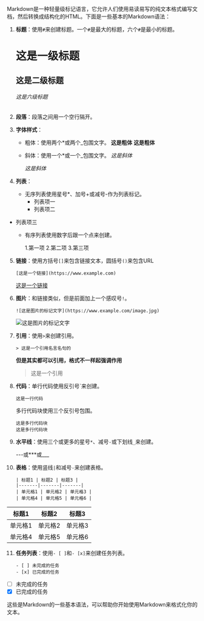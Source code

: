 
Markdown是一种轻量级标记语言，它允许人们使用易读易写的纯文本格式编写文档，然后转换成结构化的HTML。下面是一些基本的Markdown语法：

1. **标题**：使用`#`来创建标题。一个`#`是最大的标题，六个`#`是最小的标题。
   # 这是一级标题
   ## 这是二级标题
   ###### 这是六级标题

2. **段落**：段落之间用一个空行隔开。

3. **字体样式**：

   - 粗体：使用两个*或两个_包围文字。
     **这是粗体**
     __这是粗体__

   - 斜体：使用一个*或一个_包围文字。
     *这是斜体*
     
     _这是斜体_

4. **列表**：

   - 无序列表使用星号*、加号+或减号-作为列表标记。
     * 列表项一
     * 列表项二
* 列表项三
   - 有序列表使用数字后跟一个点来创建。
   
     1.第一项
     2.第二项
     3.第三项

5. **链接**：使用方括号`[]`来包含链接文本，圆括号`()`来包含URL

   `[这是一个链接](https://www.example.com)`

   [这是一个链接](https://www.example.com)

6. **图片**：和链接类似，但是前面加上一个感叹号`!`。

   `![这是图片的标记文字](https://www.example.com/image.jpg)`

   ![这是图片的标记文字](https://www.example.com/image.jpg)

7. **引用**：使用`>`来创建引用。

   `> 这是一个引用名言名句的`

   **但是其实都可以引用，格式不一样起强调作用**

   > 这是一个引用

8. **代码**：单行代码使用反引号`来创建。

   `这是一行代码`

   多行代码块使用三个反引号包围。

   ```
   这是多行代码块
   这是多行代码块
   ```

9. **水平线**：使用三个或更多的星号`*`、减号`-`或下划线`_`来创建。

   ---或***或___

10. **表格**：使用竖线`|`和减号`-`来创建表格。

    ```
    | 标题1 | 标题2 | 标题3 |
    |-------|-------|-------|
    | 单元格1 | 单元格2 | 单元格3 |
    | 单元格4 | 单元格5 | 单元格6 |
    ```
| 标题1 | 标题2 | 标题3 |
|-------|-------|-------|
| 单元格1 | 单元格2 | 单元格3 |
| 单元格4 | 单元格5 | 单元格6 |

11. **任务列表**：使用`- [ ]`和`- [x]`来创建任务列表。

    ```
    - [ ] 未完成的任务
    - [x] 已完成的任务
    ```

- [ ] 未完成的任务
- [x] 已完成的任务

这些是Markdown的一些基本语法，可以帮助你开始使用Markdown来格式化你的文本。